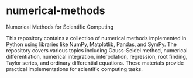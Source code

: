 # numerical-methods
Numerical Methods for Scientific Computing

This repository contains a collection of numerical methods implemented in Python using libraries like NumPy, Matplotlib, Pandas, and SymPy. The repository covers various topics including Gauss-Seidel method, numerical differentiation, numerical integration, interpolation, regression, root finding, Taylor series, and ordinary differential equations. These materials provide practical implementations for scientific computing tasks.
